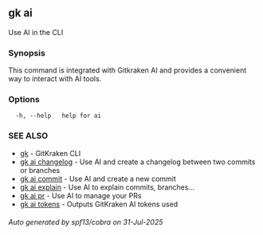## gk ai

Use AI in the CLI

### Synopsis


This command is integrated with Gitkraken AI and provides a convenient way to interact with AI tools.


### Options

```
  -h, --help   help for ai
```

### SEE ALSO

* [gk](gk.md)	 - GitKraken CLI
* [gk ai changelog](gk_ai_changelog.md)	 - Use AI and create a changelog between two commits or branches
* [gk ai commit](gk_ai_commit.md)	 - Use AI and create a new commit
* [gk ai explain](gk_ai_explain.md)	 - Use AI to explain commits, branches...
* [gk ai pr](gk_ai_pr.md)	 - Use AI to manage your PRs
* [gk ai tokens](gk_ai_tokens.md)	 - Outputs GitKraken AI tokens used

###### Auto generated by spf13/cobra on 31-Jul-2025
